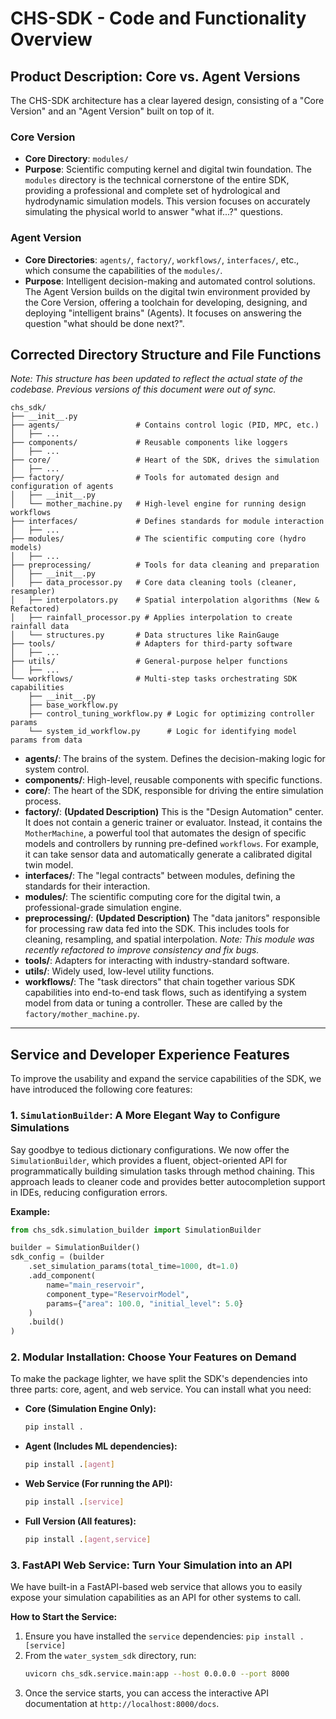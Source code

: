 # CHS-SDK - Code and Functionality Overview

## Product Description: Core vs. Agent Versions

The CHS-SDK architecture has a clear layered design, consisting of a "Core Version" and an "Agent Version" built on top of it.

### Core Version

*   **Core Directory**: `modules/`
*   **Purpose**: Scientific computing kernel and digital twin foundation. The `modules` directory is the technical cornerstone of the entire SDK, providing a professional and complete set of hydrological and hydrodynamic simulation models. This version focuses on accurately simulating the physical world to answer "what if...?" questions.

### Agent Version

*   **Core Directories**: `agents/`, `factory/`, `workflows/`, `interfaces/`, etc., which consume the capabilities of the `modules/`.
*   **Purpose**: Intelligent decision-making and automated control solutions. The Agent Version builds on the digital twin environment provided by the Core Version, offering a toolchain for developing, designing, and deploying "intelligent brains" (Agents). It focuses on answering the question "what should be done next?".

## Corrected Directory Structure and File Functions

*Note: This structure has been updated to reflect the actual state of the codebase. Previous versions of this document were out of sync.*

```
chs_sdk/
├── __init__.py
├── agents/                 # Contains control logic (PID, MPC, etc.)
│   ├── ...
├── components/             # Reusable components like loggers
│   ├── ...
├── core/                   # Heart of the SDK, drives the simulation
│   ├── ...
├── factory/                # Tools for automated design and configuration of agents
│   ├── __init__.py
│   └── mother_machine.py   # High-level engine for running design workflows
├── interfaces/             # Defines standards for module interaction
│   ├── ...
├── modules/                # The scientific computing core (hydro models)
│   ├── ...
├── preprocessing/          # Tools for data cleaning and preparation
│   ├── __init__.py
│   ├── data_processor.py   # Core data cleaning tools (cleaner, resampler)
│   ├── interpolators.py    # Spatial interpolation algorithms (New & Refactored)
│   ├── rainfall_processor.py # Applies interpolation to create rainfall data
│   └── structures.py       # Data structures like RainGauge
├── tools/                  # Adapters for third-party software
│   ├── ...
├── utils/                  # General-purpose helper functions
│   ├── ...
└── workflows/              # Multi-step tasks orchestrating SDK capabilities
    ├── __init__.py
    ├── base_workflow.py
    ├── control_tuning_workflow.py # Logic for optimizing controller params
    └── system_id_workflow.py      # Logic for identifying model params from data
```

*   **agents/**: The brains of the system. Defines the decision-making logic for system control.
*   **components/**: High-level, reusable components with specific functions.
*   **core/**: The heart of the SDK, responsible for driving the entire simulation process.
*   **factory/**: **(Updated Description)** This is the "Design Automation" center. It does not contain a generic trainer or evaluator. Instead, it contains the `MotherMachine`, a powerful tool that automates the design of specific models and controllers by running pre-defined `workflows`. For example, it can take sensor data and automatically generate a calibrated digital twin model.
*   **interfaces/**: The "legal contracts" between modules, defining the standards for their interaction.
*   **modules/**: The scientific computing core for the digital twin, a professional-grade simulation engine.
*   **preprocessing/**: **(Updated Description)** The "data janitors" responsible for processing raw data fed into the SDK. This includes tools for cleaning, resampling, and spatial interpolation. *Note: This module was recently refactored to improve consistency and fix bugs.*
*   **tools/**: Adapters for interacting with industry-standard software.
*   **utils/**: Widely used, low-level utility functions.
*   **workflows/**: The "task directors" that chain together various SDK capabilities into end-to-end task flows, such as identifying a system model from data or tuning a controller. These are called by the `factory/mother_machine.py`.

---

## Service and Developer Experience Features

To improve the usability and expand the service capabilities of the SDK, we have introduced the following core features:

### 1. `SimulationBuilder`: A More Elegant Way to Configure Simulations

Say goodbye to tedious dictionary configurations. We now offer the `SimulationBuilder`, which provides a fluent, object-oriented API for programmatically building simulation tasks through method chaining. This approach leads to cleaner code and provides better autocompletion support in IDEs, reducing configuration errors.

**Example:**
```python
from chs_sdk.simulation_builder import SimulationBuilder

builder = SimulationBuilder()
sdk_config = (builder
    .set_simulation_params(total_time=1000, dt=1.0)
    .add_component(
        name="main_reservoir",
        component_type="ReservoirModel",
        params={"area": 100.0, "initial_level": 5.0}
    )
    .build()
)
```

### 2. Modular Installation: Choose Your Features on Demand

To make the package lighter, we have split the SDK's dependencies into three parts: core, agent, and web service. You can install what you need:

-   **Core (Simulation Engine Only):**
    ```bash
    pip install .
    ```
-   **Agent (Includes ML dependencies):**
    ```bash
    pip install .[agent]
    ```
-   **Web Service (For running the API):**
    ```bash
    pip install .[service]
    ```
-   **Full Version (All features):**
    ```bash
    pip install .[agent,service]
    ```

### 3. FastAPI Web Service: Turn Your Simulation into an API

We have built-in a FastAPI-based web service that allows you to easily expose your simulation capabilities as an API for other systems to call.

**How to Start the Service:**
1.  Ensure you have installed the `service` dependencies: `pip install .[service]`
2.  From the `water_system_sdk` directory, run:
    ```bash
    uvicorn chs_sdk.service.main:app --host 0.0.0.0 --port 8000
    ```
3.  Once the service starts, you can access the interactive API documentation at `http://localhost:8000/docs`.
